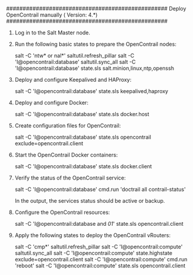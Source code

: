 #################################################
Deploy OpenContrail manually ( Version: 4.*)
#################################################

1. Log in to the Salt Master node.

2.  Run the following basic states to prepare the OpenContrail nodes:

    salt -C 'ntw* or nal*' saltutil.refresh_pillar
    salt -C 'I@opencontrail:database' saltutil.sync_all
    salt -C 'I@opencontrail:database' state.sls salt.minion,linux,ntp,openssh

3. Deploy and configure Keepalived and HAProxy:

    salt -C 'I@opencontrail:database' state.sls keepalived,haproxy

4. Deploy and configure Docker:

    salt -C 'I@opencontrail:database' state.sls docker.host

5. Create configuration files for OpenContrail:

    salt -C 'I@opencontrail:database' state.sls opencontrail exclude=opencontrail.client

6. Start the OpenContrail Docker containers:

    salt -C 'I@opencontrail:database' state.sls docker.client

7. Verify the status of the OpenContrail service:

    salt -C 'I@opencontrail:database' cmd.run 'doctrail all contrail-status'

    In the output, the services status should be active or backup.

8. Configure the OpenContrail resources:

    salt -C 'I@opencontrail:database and *01*' state.sls opencontrail.client

9. Apply the following states to deploy the OpenContrail vRouters:

    salt -C 'cmp*' saltutil.refresh_pillar
    salt -C 'I@opencontrail:compute' saltutil.sync_all
    salt -C 'I@opencontrail:compute' state.highstate exclude=opencontrail.client
    salt -C 'I@opencontrail:compute' cmd.run 'reboot'
    salt -C 'I@opencontrail:compute' state.sls opencontrail.client
